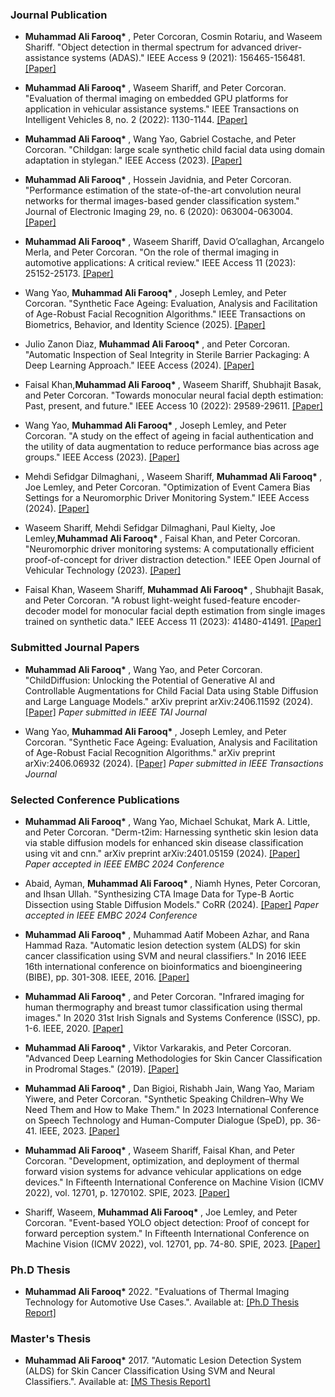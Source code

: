 ### Journal Publication
  
- <strong>Muhammad Ali Farooq* </strong>, Peter Corcoran, Cosmin Rotariu, and Waseem Shariff. "Object detection in thermal spectrum for advanced driver-assistance systems (ADAS)." IEEE Access 9 (2021): 156465-156481.</strong> [[Paper]](https://ieeexplore.ieee.org/abstract/document/9618926)

- <strong>Muhammad Ali Farooq* </strong>, Waseem Shariff, and Peter Corcoran. "Evaluation of thermal imaging on embedded GPU platforms for application in vehicular assistance systems." IEEE Transactions on Intelligent Vehicles 8, no. 2 (2022): 1130-1144.</strong> [[Paper]](https://ieeexplore.ieee.org/abstract/document/9732195)

- <strong>Muhammad Ali Farooq* </strong>, Wang Yao, Gabriel Costache, and Peter Corcoran. "Childgan: large scale synthetic child facial data using domain adaptation in stylegan." IEEE Access (2023).</strong> [[Paper]](https://ieeexplore.ieee.org/abstract/document/10268402)

- <strong>Muhammad Ali Farooq* </strong>, Hossein Javidnia, and Peter Corcoran. "Performance estimation of the state-of-the-art convolution neural networks for thermal images-based gender classification system." Journal of Electronic Imaging 29, no. 6 (2020): 063004-063004.</strong> [[Paper]](https://www.spiedigitallibrary.org/journals/journal-of-electronic-imaging/volume-29/issue-6/063004/Performance-estimation-of-the-state-of-the-art-convolution-neural/10.1117/1.JEI.29.6.063004.full)

- <strong>Muhammad Ali Farooq* </strong>, Waseem Shariff, David O’callaghan, Arcangelo Merla, and Peter Corcoran. "On the role of thermal imaging in automotive applications: A critical review." IEEE Access 11 (2023): 25152-25173.</strong> [[Paper]](https://ieeexplore.ieee.org/abstract/document/10064306)

- Wang Yao, <strong>Muhammad Ali Farooq* </strong>, Joseph Lemley, and Peter Corcoran. "Synthetic Face Ageing: Evaluation, Analysis and Facilitation of Age-Robust Facial Recognition Algorithms." IEEE Transactions on Biometrics, Behavior, and Identity Science (2025). </strong> [[Paper]](https://ieeexplore.ieee.org/abstract/document/10858190)

- Julio Zanon Diaz, <strong>Muhammad Ali Farooq* </strong>, and Peter Corcoran. "Automatic Inspection of Seal Integrity in Sterile Barrier Packaging: A Deep Learning Approach." IEEE Access (2024).</strong> [[Paper]](https://ieeexplore.ieee.org/abstract/document/10378691)

- Faisal Khan,<strong>Muhammad Ali Farooq* </strong>, Waseem Shariff, Shubhajit Basak, and Peter Corcoran. "Towards monocular neural facial depth estimation: Past, present, and future." IEEE Access 10 (2022): 29589-29611. </strong> [[Paper]](https://ieeexplore.ieee.org/abstract/document/10378691)

- Wang Yao, <strong>Muhammad Ali Farooq* </strong>, Joseph Lemley, and Peter Corcoran. "A study on the effect of ageing in facial authentication and the utility of data augmentation to reduce performance bias across age groups." IEEE Access (2023). </strong> [[Paper]](https://ieeexplore.ieee.org/document/10242105)

- Mehdi Sefidgar Dilmaghani, , Waseem Shariff, <strong>Muhammad Ali Farooq* </strong>, Joe Lemley, and Peter Corcoran. "Optimization of Event Camera Bias Settings for a Neuromorphic Driver Monitoring System." IEEE Access (2024). </strong> [[Paper]](https://ieeexplore.ieee.org/document/10453572)

- Waseem Shariff, Mehdi Sefidgar Dilmaghani, Paul Kielty, Joe Lemley,<strong>Muhammad Ali Farooq* </strong>, Faisal Khan, and Peter Corcoran. "Neuromorphic driver monitoring systems: A computationally efficient proof-of-concept for driver distraction detection." IEEE Open Journal of Vehicular Technology (2023). </strong> [[Paper]](https://ieeexplore.ieee.org/document/10287603)

- Faisal Khan, Waseem Shariff, <strong>Muhammad Ali Farooq* </strong>, Shubhajit Basak, and Peter Corcoran. "A robust light-weight fused-feature encoder-decoder model for monocular facial depth estimation from single images trained on synthetic data." IEEE Access 11 (2023): 41480-41491.</strong> [[Paper]](https://ieeexplore.ieee.org/document/10103585)

### Submitted Journal Papers

  - <strong>Muhammad Ali Farooq* </strong>, Wang Yao, and Peter Corcoran. "ChildDiffusion: Unlocking the Potential of Generative AI and Controllable Augmentations for Child Facial Data using Stable Diffusion and Large Language Models." arXiv preprint arXiv:2406.11592 (2024). </strong> [[Paper]](https://arxiv.org/html/2406.11592v1) </strong> *Paper submitted in IEEE TAI Journal*
  
  - Wang Yao, <strong>Muhammad Ali Farooq* </strong>, Joseph Lemley, and Peter Corcoran. "Synthetic Face Ageing: Evaluation, Analysis and Facilitation of Age-Robust Facial Recognition Algorithms." arXiv preprint arXiv:2406.06932 (2024).  </strong> [[Paper]](https://arxiv.org/abs/2406.06932) </strong> *Paper submitted in IEEE Transactions Journal*

### Selected Conference Publications
 - <strong>Muhammad Ali Farooq* </strong>, Wang Yao, Michael Schukat, Mark A. Little, and Peter Corcoran. "Derm-t2im: Harnessing synthetic skin lesion data via stable diffusion models for enhanced skin disease classification using vit and cnn." arXiv preprint arXiv:2401.05159 (2024). </strong> [[Paper]](https://openreview.net/forum?id=797JJRqd3N) </strong> *Paper accepted in IEEE EMBC 2024 Conference*

  - Abaid, Ayman, <strong>Muhammad Ali Farooq* </strong>, Niamh Hynes, Peter Corcoran, and Ihsan Ullah. "Synthesizing CTA Image Data for Type-B Aortic Dissection using Stable Diffusion Models." CoRR (2024). </strong> [[Paper]](https://openreview.net/forum?id=njm4iUMfwk) </strong> *Paper accepted in IEEE EMBC 2024 Conference*
  
  - <strong>Muhammad Ali Farooq* </strong>, Muhammad Aatif Mobeen Azhar, and Rana Hammad Raza. "Automatic lesion detection system (ALDS) for skin cancer classification using SVM and neural classifiers." In 2016 IEEE 16th international conference on bioinformatics and bioengineering (BIBE), pp. 301-308. IEEE, 2016. </strong> [[Paper]](https://ieeexplore.ieee.org/document/7790001) 
  
  - <strong>Muhammad Ali Farooq* </strong>, and Peter Corcoran. "Infrared imaging for human thermography and breast tumor classification using thermal images." In 2020 31st Irish Signals and Systems Conference (ISSC), pp. 1-6. IEEE, 2020. </strong> [[Paper]](https://ieeexplore.ieee.org/document/9180164) 
  
  - <strong>Muhammad Ali Farooq* </strong>, Viktor Varkarakis, and Peter Corcoran. "Advanced Deep Learning Methodologies for Skin Cancer Classification in Prodromal Stages." (2019). </strong> [[Paper]](https://ceur-ws.org/Vol-2563/aics_6.pdf) 
  
  - <strong>Muhammad Ali Farooq* </strong>, Dan Bigioi, Rishabh Jain, Wang Yao, Mariam Yiwere, and Peter Corcoran. "Synthetic Speaking Children–Why We Need Them and How to Make Them." In 2023 International Conference on Speech Technology and Human-Computer Dialogue (SpeD), pp. 36-41. IEEE, 2023.</strong> [[Paper]](https://ieeexplore.ieee.org/document/10314943) 
  
  - <strong>Muhammad Ali Farooq* </strong> , Waseem Shariff, Faisal Khan, and Peter Corcoran. "Development, optimization, and deployment of thermal forward vision systems for advance vehicular applications on edge devices." In Fifteenth International Conference on Machine Vision (ICMV 2022), vol. 12701, p. 1270102. SPIE, 2023.</strong> [[Paper]](https://www.spiedigitallibrary.org/conference-proceedings-of-spie/12701/1270102/Development-optimization-and-deployment-of-thermal-forward-vision-systems-for/10.1117/12.2679749.short?webSyncID=2aed2ae2-d3d9-a151-5256-2751232bb40e&sessionGUID=e9d3d93e-ae03-6826-e290-d90dba86b124) 
    
  - Shariff, Waseem, <strong>Muhammad Ali Farooq* </strong>, Joe Lemley, and Peter Corcoran. "Event-based YOLO object detection: Proof of concept for forward perception system." In Fifteenth International Conference on Machine Vision (ICMV 2022), vol. 12701, pp. 74-80. SPIE, 2023.</strong> [[Paper]](https://www.spiedigitallibrary.org/conference-proceedings-of-spie/12701/127010A/Event-based-YOLO-object-detection--proof-of-concept-for/10.1117/12.2679341.short#_=_)


### Ph.D Thesis

- <strong>Muhammad Ali Farooq* </strong> 2022. "Evaluations of Thermal Imaging Technology for Automotive Use Cases.". Available at: </strong> [[Ph.D Thesis Report]](https://researchrepository.universityofgalway.ie/entities/publication/5f6e088b-3619-47cb-9e47-93d84bae4793)

### Master's Thesis

- <strong>Muhammad Ali Farooq* </strong> 2017. "Automatic Lesion Detection System (ALDS) for Skin Cancer Classification Using SVM and Neural Classifiers.". Available at: </strong> [[MS Thesis Report]](https://drive.google.com/file/d/1IULbqIML6YK2sFRtpyDuhta87sbhdoYT/view)



